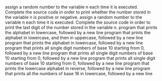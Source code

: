 assign a random number to the variable n each time it is executed. Complete the source code in order to print whether the number stored in the variable n is positive or negative.
assign a random number to the variable n each time it is executed. Complete the source code in order to print the last digit of the number stored in the variable n.
program that prints the alphabet in lowercase, followed by a new line
program that prints the alphabet in lowercase, and then in uppercase, followed by a new line
program that prints the alphabet in lowercase, followed by a new line
program that prints all single digit numbers of base 10 starting from 0, followed by a new line
program that prints all single digit numbers of base 10 starting from 0, followed by a new line
program that prints all single digit numbers of base 10 starting from 0, followed by a new line
 program that prints the lowercase alphabet in reverse, followed by a new line
 program that prints all the numbers of base 16 in lowercase, followed by a new line
